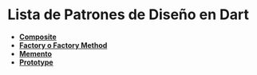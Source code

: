 # Lista de Patrones de Diseño en Dart
* [**Composite**](https://github.com/PercyTomicha/patrones_dart/tree/main/composite)
* [**Factory o Factory Method**](https://github.com/PercyTomicha/patrones_dart/tree/main/factory_method)
* [**Memento**](https://github.com/PercyTomicha/patrones_dart/tree/main/memento)
* [**Prototype**](https://github.com/PercyTomicha/patrones_dart/tree/main/prototype)